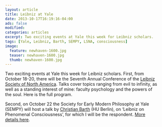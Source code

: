 ```yaml
---
layout: article
title: Leibniz at Yale
date: 2013-10-17T16:19:16-04:00
ads: false
modified:
categories: articles
excerpt: Two exciting events at Yale this week for Leibniz scholars.
tags: [Yale, Leibniz, Barth, SEMPY, LSNA, consciousness]
image:
  feature: newhaven-1600.jpg
  teaser: newhaven-1600.jpg
  thumb: newhaven-1600.jpg
---
```


Two exciting events at Yale this week for Leibniz scholars. First, from October 18-20, there will be the Seventh Annual Conference of the [Leibniz Society of North America](http://www.gwleibniz.com/). Talks cover topics ranging from evil to infinity, as well as a standing interest of mine: faculty psychology and the powers of the soul. Here is the full program. 

Second, on October 22 the Society for Early Modern Philosophy at Yale (SEMPY) will host a talk by [Christian Barth](https://www.philosophie.hu-berlin.de/institut/lehrbereiche/theorie/mitarbeiter/barth) (HU Berlin), on ‘Leibniz on Phenomenal Consciousness’, for which I will be the respondent. [More details here](http://calendar.yale.edu/cal/philosophy/month/20131018/All/CAL-2c9cb3cd-3fcdb25c-0140-39f67991-00007587bedework@yale.edu/).